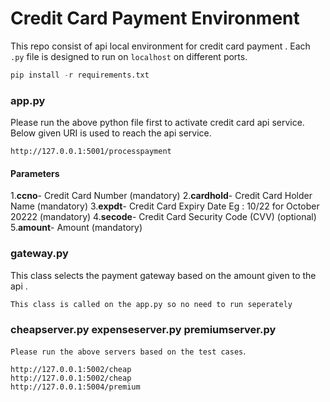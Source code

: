 # Credit Card Payment Environment
This repo consist of api local environment for credit card payment . Each `.py` file is designed to run on ``localhost`` on different ports.



```python
pip install -r requirements.txt
```

### app.py

Please run the above python file first to activate credit card api service. Below given URI is used to reach the api service.

```url
http://127.0.0.1:5001/processpayment 
```

#### Parameters
   1.**ccno**- Credit Card Number (mandatory)
   2.**cardhold**- Credit Card Holder Name (mandatory)
   3.**expdt**- Credit Card Expiry Date Eg : 10/22 for October 20222 (mandatory)
   4.**secode**- Credit Card Security Code (CVV)  (optional) 
   5.**amount**- Amount (mandatory)
   

### gateway.py

This class selects the payment gateway based on the amount given to the api . 

```This class is called on the app.py so no need to run seperately```


### cheapserver.py   expenseserver.py    premiumserver.py

 ```Please run the above servers based on the test cases```.
```url
http://127.0.0.1:5002/cheap
http://127.0.0.1:5002/cheap
http://127.0.0.1:5004/premium

```
